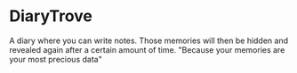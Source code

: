 # DiaryTrove
A diary where you can write notes. Those memories will then be hidden and revealed again after a certain amount of time. "Because your memories are your most precious data"
